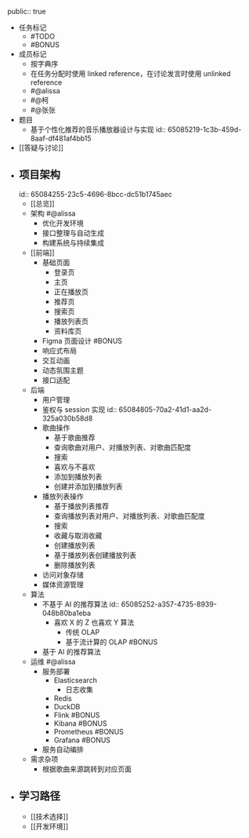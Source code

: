 public:: true

- 任务标记
	- #TODO
	- #BONUS
- 成员标记
	- 按字典序
	- 在任务分配时使用 linked reference，在讨论发言时使用 unlinked reference
	- #@alissa
	- #@柯
	- #@张张
- 题目
	- 基于个性化推荐的音乐播放器设计与实现
	  id:: 65085219-1c3b-459d-8aaf-df481af4bb15
- [[答疑与讨论]]
- ## 项目架构
  id:: 65084255-23c5-4696-8bcc-dc51b1745aec
	- [[总览]]
	- 架构 #@alissa
		- 优化开发环境
		- 接口整理与自动生成
		- 构建系统与持续集成
	- [[前端]]
		- 基础页面
			- 登录页
			- 主页
			- 正在播放页
			- 推荐页
			- 搜索页
			- 播放列表页
			- 资料库页
		- Figma 页面设计 #BONUS
		- 响应式布局
		- 交互动画
		- 动态氛围主题
		- 接口适配
	- 后端
		- 用户管理
		- 鉴权与 session 实现
		  id:: 65084805-70a2-41d1-aa2d-325a030b58d8
		- 歌曲操作
			- 基于歌曲推荐
			- 查询歌曲对用户、对播放列表、对歌曲匹配度
			- 搜索
			- 喜欢与不喜欢
			- 添加到播放列表
			- 创建并添加到播放列表
		- 播放列表操作
			- 基于播放列表推荐
			- 查询播放列表对用户、对播放列表、对歌曲匹配度
			- 搜索
			- 收藏与取消收藏
			- 创建播放列表
			- 基于播放列表创建播放列表
			- 删除播放列表
		- 访问对象存储
		- 媒体资源管理
	- 算法
		- 不基于 AI 的推荐算法
		  id:: 65085252-a357-4735-8939-048b80ba1eba
			- 喜欢 X 的 Z 也喜欢 Y 算法
				- 传统 OLAP
				- 基于流计算的 OLAP #BONUS
		- 基于 AI 的推荐算法
	- 运维 #@alissa
		- 服务部署
			- Elasticsearch
				- 日志收集
			- Redis
			- DuckDB
			- Flink #BONUS
			- Kibana #BONUS
			- Prometheus #BONUS
			- Grafana #BONUS
		- 服务自动编排
	- 需求杂项
		- 根据歌曲来源跳转到对应页面
- ## 学习路径
	- [[技术选择]]
	- [[开发环境]]